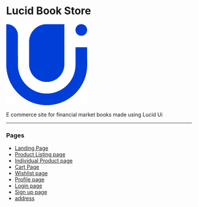 # Lucid Book Store

![Lucid logo](images/02%20-%20Colorful%20-%20Icon%20Only.png)

E commerce site for financial market books made using Lucid Ui

   <hr>

### Pages

- [Landing Page](https://lucidbook-store.netlify.app/)
- [Product Listing page](https://lucidbook-store.netlify.app/pages/productlisting)
- [Individual Product page](https://lucidbook-store.netlify.app/pages/productpage)
- [Cart Page](https://lucidbook-store.netlify.app/pages/cart.html)
- [Wishlist page](https://lucidbook-store.netlify.app/pages/wishlist.html)
- [Profile page](https://lucidbook-store.netlify.app/pages/profile.html)
- [Login page](https://lucidbook-store.netlify.app/pages/login.html)
- [Sign up page](https://lucidbook-store.netlify.app/pages/sign-up.html)
- [address](https://lucidbook-store.netlify.app/pages/address.html)

